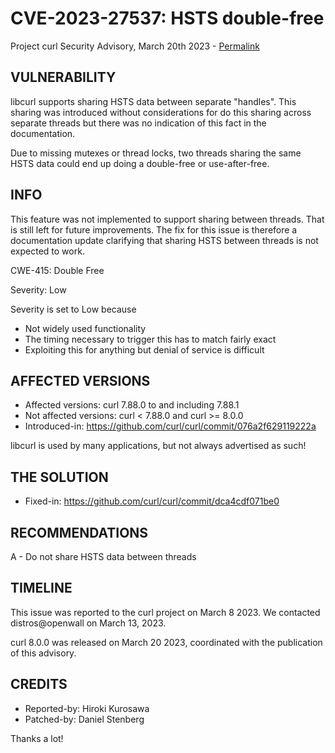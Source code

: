 CVE-2023-27537: HSTS double-free
================================

Project curl Security Advisory, March 20th 2023 -
[Permalink](https://curl.se/docs/CVE-2023-27537.html)

VULNERABILITY
-------------

libcurl supports sharing HSTS data between separate "handles". This sharing was
introduced without considerations for do this sharing across separate threads
but there was no indication of this fact in the documentation.

Due to missing mutexes or thread locks, two threads sharing the same HSTS data
could end up doing a double-free or use-after-free.

INFO
----

This feature was not implemented to support sharing between threads. That is
still left for future improvements. The fix for this issue is therefore a
documentation update clarifying that sharing HSTS between threads is not
expected to work.

CWE-415: Double Free

Severity: Low

Severity is set to Low because

 - Not widely used functionality
 - The timing necessary to trigger this has to match fairly exact
 - Exploiting this for anything but denial of service is difficult

AFFECTED VERSIONS
-----------------

- Affected versions: curl 7.88.0 to and including 7.88.1
- Not affected versions: curl < 7.88.0 and curl >= 8.0.0
- Introduced-in: https://github.com/curl/curl/commit/076a2f629119222a

libcurl is used by many applications, but not always advertised as such!

THE SOLUTION
------------

- Fixed-in: https://github.com/curl/curl/commit/dca4cdf071be0

RECOMMENDATIONS
--------------

 A - Do not share HSTS data between threads

TIMELINE
--------

This issue was reported to the curl project on March 8 2023. We contacted
distros@openwall on March 13, 2023.

curl 8.0.0 was released on March 20 2023, coordinated with the publication of
this advisory.

CREDITS
-------

- Reported-by: Hiroki Kurosawa
- Patched-by: Daniel Stenberg

Thanks a lot!

